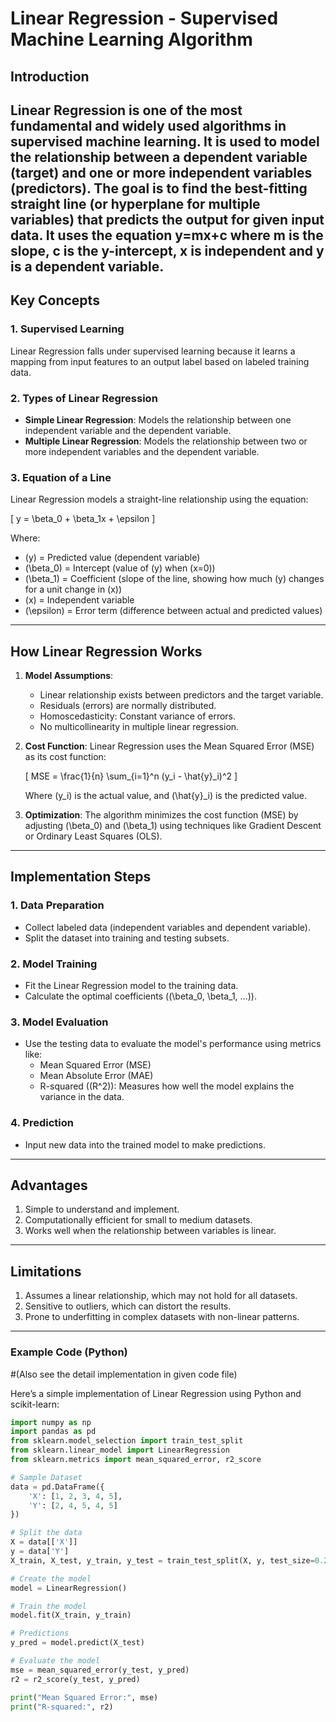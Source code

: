 # Linear Regression - Supervised Machine Learning Algorithm

## Introduction
Linear Regression is one of the most fundamental and widely used algorithms in supervised machine learning. It is used to model the relationship between a dependent variable (target) and one or more independent variables (predictors). The goal is to find the best-fitting straight line (or hyperplane for multiple variables) that predicts the output for given input data.
It uses the equation y=mx+c where m is the slope, c is the y-intercept, x is independent and y is a dependent variable.
---

## Key Concepts

### 1. **Supervised Learning**
Linear Regression falls under supervised learning because it learns a mapping from input features to an output label based on labeled training data.

### 2. **Types of Linear Regression**
- **Simple Linear Regression**: Models the relationship between one independent variable and the dependent variable.
- **Multiple Linear Regression**: Models the relationship between two or more independent variables and the dependent variable.

### 3. **Equation of a Line**
Linear Regression models a straight-line relationship using the equation:

\[
y = \beta_0 + \beta_1x + \epsilon
\]

Where:
- \(y\) = Predicted value (dependent variable)
- \(\beta_0\) = Intercept (value of \(y\) when \(x=0\))
- \(\beta_1\) = Coefficient (slope of the line, showing how much \(y\) changes for a unit change in \(x\))
- \(x\) = Independent variable
- \(\epsilon\) = Error term (difference between actual and predicted values)

---

## How Linear Regression Works

1. **Model Assumptions**:
   - Linear relationship exists between predictors and the target variable.
   - Residuals (errors) are normally distributed.
   - Homoscedasticity: Constant variance of errors.
   - No multicollinearity in multiple linear regression.

2. **Cost Function**:
   Linear Regression uses the Mean Squared Error (MSE) as its cost function:

   \[
   MSE = \frac{1}{n} \sum_{i=1}^n (y_i - \hat{y}_i)^2
   \]

   Where \(y_i\) is the actual value, and \(\hat{y}_i\) is the predicted value.

3. **Optimization**:
   The algorithm minimizes the cost function (MSE) by adjusting \(\beta_0\) and \(\beta_1\) using techniques like Gradient Descent or Ordinary Least Squares (OLS).

---

## Implementation Steps

### 1. Data Preparation
   - Collect labeled data (independent variables and dependent variable).
   - Split the dataset into training and testing subsets.

### 2. Model Training
   - Fit the Linear Regression model to the training data.
   - Calculate the optimal coefficients (\(\beta_0, \beta_1, ...\)).

### 3. Model Evaluation
   - Use the testing data to evaluate the model's performance using metrics like:
     - Mean Squared Error (MSE)
     - Mean Absolute Error (MAE)
     - R-squared (\(R^2\)): Measures how well the model explains the variance in the data.

### 4. Prediction
   - Input new data into the trained model to make predictions.

---

## Advantages

1. Simple to understand and implement.
2. Computationally efficient for small to medium datasets.
3. Works well when the relationship between variables is linear.

---

## Limitations

1. Assumes a linear relationship, which may not hold for all datasets.
2. Sensitive to outliers, which can distort the results.
3. Prone to underfitting in complex datasets with non-linear patterns.

---

### Example Code (Python) 
#(Also see the detail implementation in given code file)

Here’s a simple implementation of Linear Regression using Python and scikit-learn:

```python
import numpy as np
import pandas as pd
from sklearn.model_selection import train_test_split
from sklearn.linear_model import LinearRegression
from sklearn.metrics import mean_squared_error, r2_score

# Sample Dataset
data = pd.DataFrame({
    'X': [1, 2, 3, 4, 5],
    'Y': [2, 4, 5, 4, 5]
})

# Split the data
X = data[['X']]
y = data['Y']
X_train, X_test, y_train, y_test = train_test_split(X, y, test_size=0.2, random_state=42)

# Create the model
model = LinearRegression()

# Train the model
model.fit(X_train, y_train)

# Predictions
y_pred = model.predict(X_test)

# Evaluate the model
mse = mean_squared_error(y_test, y_pred)
r2 = r2_score(y_test, y_pred)

print("Mean Squared Error:", mse)
print("R-squared:", r2)
